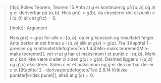 > [!tip] Rolles Teorem, Teorem 15
> Anta at $g$ er kontinuerlig på $[a,b]$ og at $g$ er deriverbar på $(a,b)$. Hvis $g(a) = g(b)$, da eksisterer det et punkt $c$ i $(a,b)$ slik at $g'(c) = 0$.
> 


> [!note]- Argument 
> 
> Hvis $g(x) = g(a)$ for alle $x$ i $[a,b]$, da er $g$ konstant og resultatet følger. Anta derfor at det finnes $x$ i $(a,b)$ slik at $g(x) > g(a)$. Fra [[Kapittel 1 - grenser og kontinuitet/defogteo/Teo 1.4.8 Min-maks teoremet|Min-maks teoremet]], vet vi at $g$ har et maksimum i et punkt $c$ i $(a,b)$. Merk at $c$ kan ikke være $a$ eller $b$ siden $g(x) > g(a)$. Dermed ligger $c$ i $(a,b)$ og $g'(c)$ eksisterer. Siden $c$ er et maksimum og $g$ er deriver bar der er $c$ et [[Kapittel 2 - derivasjon/defogteo/Teo 2.8.14 Kritiske punkter|kritisk punkt]], altså at $g'(c) = 0$. 

